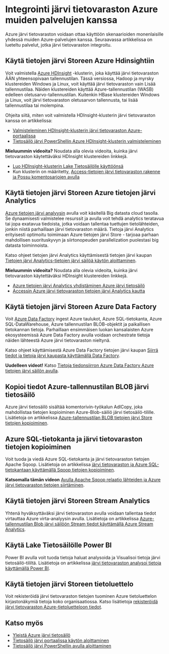 <properties
   pageTitle="Tietosäilö järvi integraation Azure muiden | Microsoft Azure"
   description="Tietoja siitä, miten järvi tietovaraston integroituu Azure muiden"
   documentationCenter=""
   services="data-lake-store"
   authors="nitinme"
   manager="jhubbard"
   editor="cgronlun"/>

<tags
   ms.service="data-lake-store"
   ms.devlang="na"
   ms.topic="article"
   ms.tgt_pltfrm="na"
   ms.workload="big-data"
   ms.date="10/28/2016"
   ms.author="nitinme"/>

# <a name="integrating-data-lake-store-with-other-azure-services"></a>Integrointi järvi tietovaraston Azure muiden palvelujen kanssa

Azure järvi tietovaraston voidaan ottaa käyttöön skenaarioiden monenlaisille yhdessä muiden Azure-palvelujen kanssa. Seuraavassa artikkelissa on lueteltu palvelut, jotka järvi tietovaraston integroitu.

## <a name="use-data-lake-store-with-azure-hdinsight"></a>Käytä tietojen järvi Storeen Azure Hdinsightiin

Voit valmistella [Azure HDInsight](https://azure.microsoft.com/documentation/learning-paths/hdinsight-self-guided-hadoop-training/) -klusterin, joka käyttää järvi tietovaraston ÄÄN yhteensopivaan tallennustilan. Tässä versiossa, Hadoop ja myrsky klustereiden Windows ja Linux, voit käyttää järvi tietovaraston vain Lisää tallennustilaa. Näiden klustereiden käyttää Azure-tallennustilan (WASB) edelleen oletusarvo-tallennustilan. Kuitenkin HBase klustereiden Windows ja Linux, voit järvi tietovaraston oletusarvon tallennusta, tai lisää tallennustilaa tai molempina.

Ohjeita siitä, miten voit valmistella HDInsight-klusterin järvi tietovaraston kanssa on artikkelissa:

* [Valmisteleminen HDInsight-klusterin järvi tietovaraston Azure-portaalissa](data-lake-store-hdinsight-hadoop-use-portal.md)
* [Tietosäilö järvi PowerShellin Azure HDInsight-klusterin valmisteleminen](data-lake-store-hdinsight-hadoop-use-powershell.md)

**Mieluummin videoita?** Noudata alla olevia videoita, kuinka järvi tietovaraston käytettäväksi HDInsight klustereiden linkkejä.

* [Luo HDInsight-klusterin Lake Tietosäilölle käyttöönsä](https://mix.office.com/watch/l93xri2yhtp2)
* Kun klusterin on määritetty, [Access-tietojen järvi tietovaraston rakenne ja Possu komentosarjojen avulla](https://mix.office.com/watch/1n9g5w0fiqv1q)


## <a name="use-data-lake-store-with-azure-data-lake-analytics"></a>Käytä tietojen järvi Storeen Azure tietojen järvi Analytics

[Azure tietojen järvi analyysin](../data-lake-analytics/data-lake-analytics-overview.md) avulla voit käsitellä Big datasta cloud tasolla. Se dynaamisesti valmistelee resurssit ja avulla voit tehdä analytics teratavua tai jopa exatavua tiedoista, jotka voidaan tallentaa tuettujen tietolähteiden, jonkin niistä parhaillaan järvi tietovaraston määrä. Tietoja järvi Analytics erityisesti optimoitu toimimaan Azure tietojen järvi Store - tarjoaa parhaan mahdollisen suorituskyvyn ja siirtonopeuden parallelization puolestasi big datasta toiminnoista.

Katso ohjeet tietojen järvi Analytics käyttämisestä tietojen järvi kaupan [Tietojen järvi Analytics-tietojen järvi säilöä käytön aloittaminen](../data-lake-analytics/data-lake-analytics-get-started-portal.md).

**Mieluummin videoita?** Noudata alla olevia videoita, kuinka järvi tietovaraston käytettäväksi HDInsight klustereiden linkkejä.

* [Azure tietojen järvi Analytics yhdistäminen Azure järvi tietosäilö](https://mix.office.com/watch/qwji0dc9rx9k)
* [Accessin Azure järvi tietovaraston tietojen järvi Analytics kautta](https://mix.office.com/watch/1n0s45up381a8)


## <a name="use-data-lake-store-with-azure-data-factory"></a>Käytä tietojen järvi Storeen Azure Data Factory

Voit [Azure Data Factory](https://azure.microsoft.com/services/data-factory/) ingest Azure taulukot, Azure SQL-tietokanta, Azure SQL-DataWarehouse, Azure tallennustilan BLOB-objektit ja paikallisen tietokannan tietoja. Parhaillaan ensimmäisen luokan kansalaisten Azure ekosysteemissä Azure Data Factory avulla voidaan orchestrate tietoja näiden lähteestä Azure järvi tietovaraston nieltynä.

Katso ohjeet käyttämisestä Azure Data Factory tietojen järvi kaupan [Siirrä tiedot ja tietoja järvi kaupasta käyttämällä Data Factory](../data-factory/data-factory-azure-datalake-connector.md).

**Uudelleen videot!** Katso [Tietoja tiedonsiirron Azure Data Factory Azure tietojen järvi säilön avulla](https://mix.office.com/watch/1oa7le7t2u4ka). 

## <a name="copy-data-from-azure-storage-blobs-into-data-lake-store"></a>Kopioi tiedot Azure-tallennustilan BLOB järvi tietosäilö

Azure järvi tietosäilö sisältää komentorivin-työkalun AdlCopy, joka mahdollistaa tietojen kopioiminen Azure-Blob-säiliö järvi tietosäilö-tilille. Lisätietoja on artikkelissa [Azure-tallennustilan BLOB tietojen järvi Store tietojen kopioiminen](data-lake-store-copy-data-azure-storage-blob.md).

## <a name="copy-data-between-azure-sql-database-and-data-lake-store"></a>Azure SQL-tietokanta ja järvi tietovaraston tietojen kopioiminen

Voit tuoda ja viedä Azure SQL-tietokanta ja järvi tietovaraston tietojen Apache Sqoop. Lisätietoja on artikkelissa [järvi tietovaraston ja Azure SQL-tietokantaan käyttämällä Sqoop tietojen kopioiminen](data-lake-store-data-transfer-sql-sqoop.md).

**Katsomalla tämän videon** [Avulla Apache Sqoop relaatio lähteiden ja Azure järvi tietovaraston tietojen siirtäminen](https://mix.office.com/watch/1butcdjxmu114).

## <a name="use-data-lake-store-with-stream-analytics"></a>Käytä tietojen järvi Storeen Stream Analytics

Yhtenä hyväksyttäväksi järvi tietovaraston avulla voidaan tallentaa tiedot virtauttaa Azure virta-analyysin avulla. Lisätietoja on artikkelissa [Azure-tallennustilan Blob järvi säilöön Stream tiedot käyttämällä Azure Stream Analytics](data-lake-store-stream-analytics.md).

## <a name="use-data-lake-store-with-power-bi"></a>Käytä Lake Tietosäilölle Power BI

Power BI avulla voit tuoda tietoja haluat analysoida ja Visualisoi tietoja järvi tietosäilö-tililtä. Lisätietoja on artikkelissa [järvi tietovaraston analysoi tietoja käyttämällä Power BI](data-lake-store-power-bi.md).

## <a name="use-data-lake-store-with-data-catalog"></a>Käytä tietojen järvi Storeen tietoluettelo

Voit rekisteröidä järvi tietovaraston tietojen tuominen Azure tietoluettelon kirjastonäkymiä tietoja koko organisaatiossa. Katso lisätietoja [rekisteröidä järvi tietovaraston Azure-tietoluetteloon tiedot](data-lake-store-with-data-catalog.md).


## <a name="see-also"></a>Katso myös

- [Yleistä Azure järvi tietosäilö](data-lake-store-overview.md)
- [Tietosäilö järvi portaalissa käytön aloittaminen](data-lake-store-get-started-portal.md)
- [Tietosäilö järvi PowerShellin avulla aloittaminen](data-lake-store-get-started-powershell.md)  

